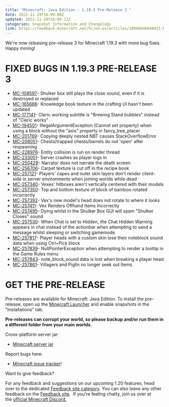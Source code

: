 ```yaml
---
title: "Minecraft: Java Edition - 1.19.3 Pre-Release 3 "
date: 2022-11-29T16:09:08Z
updated: 2022-11-29T16:09:11Z
categories: Snapshot Information and Changelogs
link: https://feedback.minecraft.net/hc/en-us/articles/10996846049421-Minecraft-Java-Edition-1-19-3-Pre-Release-3-
---
```


We're now releasing pre-release 3 for Minecraft 1.19.3 with more bug fixes. Happy mining!

# FIXED BUGS IN 1.19.3 PRE-RELEASE 3

- [MC-108597](https://bugs.mojang.com/browse/MC-108597)- Shulker box still plays the close sound, even if it is destroyed or replaced
- [MC-165686](https://bugs.mojang.com/browse/MC-165686)- Knowledge book texture in the crafting UI hasn't been updated
- [MC-177141](https://bugs.mojang.com/browse/MC-177141)- Cleric working subtitle is "Brewing Stand bubbles" instead of "Cleric works"
- [MC-194501](https://bugs.mojang.com/browse/MC-194501)- IllegalArgumentException (Cannot set property) when using a block without the "axis" property in fancy_tree_placer
- [MC-201769](https://bugs.mojang.com/browse/MC-201769)- Copying deeply nested NBT causes StackOverflowError
- [MC-208051](https://bugs.mojang.com/browse/MC-208051)- Chests/trapped chests/barrels do not 'open' after respawning
- [MC-228976](https://bugs.mojang.com/browse/MC-228976)- Entity collision is run on render thread
- [MC-233051](https://bugs.mojang.com/browse/MC-233051)- Server crashes as player logs in
- [MC-250428](https://bugs.mojang.com/browse/MC-250428)- Narrator does not narrate the death screen
- [MC-256706](https://bugs.mojang.com/browse/MC-256706)- Carpet texture is cut off in the recipe book
- [MC-257121](https://bugs.mojang.com/browse/MC-257121)- Players' capes and outer skin layers don't render client-side in server environments when joining worlds while dead
- [MC-257340](https://bugs.mojang.com/browse/MC-257340)- Vexes' hitboxes aren't vertically centered with their models
- [MC-257350](https://bugs.mojang.com/browse/MC-257350)- Top and bottom texture of block of bamboo rotated incorrectly
- [MC-257392](https://bugs.mojang.com/browse/MC-257392)- Vex's new model's head does not rotate to where it looks
- [MC-257411](https://bugs.mojang.com/browse/MC-257411)- Vex Renders Offhand Items Incorrectly
- [MC-257495](https://bugs.mojang.com/browse/MC-257495)- Dying whilst in the Shulker Box GUI will spam "Shulker Closes" sound
- [MC-257530](https://bugs.mojang.com/browse/MC-257530)- When Chat is set to Hidden, the Chat Hidden Warning appears in chat instead of the actionbar when attempting to send a message whilst sleeping or switching gamemode
- [MC-257817](https://bugs.mojang.com/browse/MC-257817)- Player heads with a custom skin lose their noteblock sound data when using Ctrl+Pick block
- [MC-257839](https://bugs.mojang.com/browse/MC-257839)- NullPointerException when attempting to render a tooltip in the Game Rules menu
- [MC-257843](https://bugs.mojang.com/browse/MC-257843)- note_block_sound data is lost when breaking a player head
- [MC-257861](https://bugs.mojang.com/browse/MC-257861)- Villagers and Piglin no longer seek out Items

# GET THE PRE-RELEASE

Pre-releases are available for Minecraft: Java Edition. To install the pre-release, open up the [Minecraft Launcher](https://www.minecraft.net/download.html) and enable snapshots in the "Installations" tab.

**Pre-releases can corrupt your world, so please backup and/or run them in a different folder from your main worlds.**

Cross-platform server jar:

- [Minecraft server jar](https://piston-data.mojang.com/v1/objects/323175facb90c05b07dff84b4cff39fd9cab138a/server.jar)

Report bugs here:

- [Minecraft issue tracker](https://bugs.mojang.com/browse/MC)!

Want to give feedback?

For any feedback and suggestions on our upcoming 1.20 features, head over to the dedicated [Feedback site category](https://aka.ms/MC120Feedback). You can also leave any other feedback on the [Feedback site](https://aka.ms/JavaSnapshotFeedback).  If you're feeling chatty, join us over at the [official Minecraft Discord.](https://discordapp.com/invite/minecraft)
